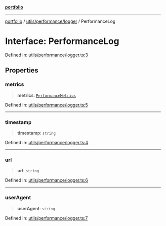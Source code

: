 [**portfolio**](../../../../README.md)

***

[portfolio](../../../../modules.md) / [utils/performance/logger](../README.md) / PerformanceLog

# Interface: PerformanceLog

Defined in: [utils/performance/logger.ts:3](https://github.com/tnorlund/Portfolio/blob/d858767a8fa7e56054d3c692f93d7ec8078e1a4d/portfolio/utils/performance/logger.ts#L3)

## Properties

### metrics

> **metrics**: [`PerformanceMetrics`](../../monitor/interfaces/PerformanceMetrics.md)

Defined in: [utils/performance/logger.ts:5](https://github.com/tnorlund/Portfolio/blob/d858767a8fa7e56054d3c692f93d7ec8078e1a4d/portfolio/utils/performance/logger.ts#L5)

***

### timestamp

> **timestamp**: `string`

Defined in: [utils/performance/logger.ts:4](https://github.com/tnorlund/Portfolio/blob/d858767a8fa7e56054d3c692f93d7ec8078e1a4d/portfolio/utils/performance/logger.ts#L4)

***

### url

> **url**: `string`

Defined in: [utils/performance/logger.ts:6](https://github.com/tnorlund/Portfolio/blob/d858767a8fa7e56054d3c692f93d7ec8078e1a4d/portfolio/utils/performance/logger.ts#L6)

***

### userAgent

> **userAgent**: `string`

Defined in: [utils/performance/logger.ts:7](https://github.com/tnorlund/Portfolio/blob/d858767a8fa7e56054d3c692f93d7ec8078e1a4d/portfolio/utils/performance/logger.ts#L7)

